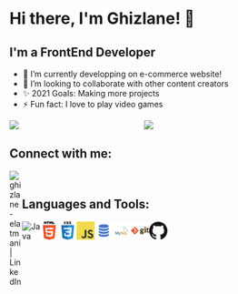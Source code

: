 # Hi there, I'm Ghizlane! 👋

<!--
**ghizlane-elatmani/ghizlane-elatmani** is a ✨ _special_ ✨ repository because its `README.md` (this file) appears on your GitHub profile.

Here are some ideas to get you started:
-->
## I'm a FrontEnd Developer
- 🔭 I’m currently developping on e-commerce website!
- 👯 I’m looking to collaborate with other content creators
- ✨ 2021 Goals: Making more projects
- ⚡ Fun fact: I love to play video games


<img align="left" width="47%" src="https://github-readme-stats.vercel.app/api?username=ghizlane-elatmani&show_icons=true&theme=react"/>

<img align="left" width="47%" src="https://github-readme-stats.vercel.app/api/top-langs/?username=ghizlane-elatmani&langs_count=8)](https://github.com/anuraghazra/github-readme-stats"/>


<br />


## Connect with me:
<!--
[<img align="left" alt="ghizlane-elatmani.com" width="22px" src="https://raw.githubusercontent.com/iconic/open-iconic/master/svg/globe.svg" />][website]
[<img align="left" alt="ghizlane-elatmani | YouTube" width="22px" src="https://cdn.jsdelivr.net/npm/simple-icons@v3/icons/youtube.svg" />][youtube]
[<img align="left" alt="ghizlane-elatmani | Twitter" width="22px" src="https://cdn.jsdelivr.net/npm/simple-icons@v3/icons/twitter.svg" />][twitter]
[<img align="left" alt="ghizlane-elatmani | LinkedIn" width="22px" src="https://cdn.jsdelivr.net/npm/simple-icons@v3/icons/linkedin.svg" />][linkedin]
[<img align="left" alt="ghizlane-elatmani | Instagram" width="22px" src="https://cdn.jsdelivr.net/npm/simple-icons@v3/icons/instagram.svg" />][instagram]
-->

[<img align="left" alt="ghizlane-elatmani | LinkedIn" width="22px" src="https://cdn.jsdelivr.net/npm/simple-icons@v3/icons/linkedin.svg" />][linkedin]

<br />

## Languages and Tools:
<img align="left" alt="Java" width="32px" src="https://raw.githubusercontent.com/jmnote/z-icons/master/svg/java.svg" />
<img align="left" alt="HTML5" width="32px" src="https://raw.githubusercontent.com/github/explore/80688e429a7d4ef2fca1e82350fe8e3517d3494d/topics/html/html.png" />
<img align="left" alt="CSS3" width="32px" src="https://raw.githubusercontent.com/github/explore/80688e429a7d4ef2fca1e82350fe8e3517d3494d/topics/css/css.png" />
<img align="left" alt="JavaScript" width="32px" src="https://raw.githubusercontent.com/github/explore/80688e429a7d4ef2fca1e82350fe8e3517d3494d/topics/javascript/javascript.png" />
<img align="left" alt="SQL" width="32px" src="https://raw.githubusercontent.com/github/explore/80688e429a7d4ef2fca1e82350fe8e3517d3494d/topics/sql/sql.png" />
<img align="left" alt="MySQL" width="32px" src="https://raw.githubusercontent.com/github/explore/80688e429a7d4ef2fca1e82350fe8e3517d3494d/topics/mysql/mysql.png" />
<img align="left" alt="Git" width="32px" src="https://raw.githubusercontent.com/github/explore/80688e429a7d4ef2fca1e82350fe8e3517d3494d/topics/git/git.png" />
<img align="left" alt="GitHub" width="32px" src="https://raw.githubusercontent.com/github/explore/78df643247d429f6cc873026c0622819ad797942/topics/github/github.png" />

[linkedin]: https://www.linkedin.com/in/ghizlane-el-atmani-a91732214/
